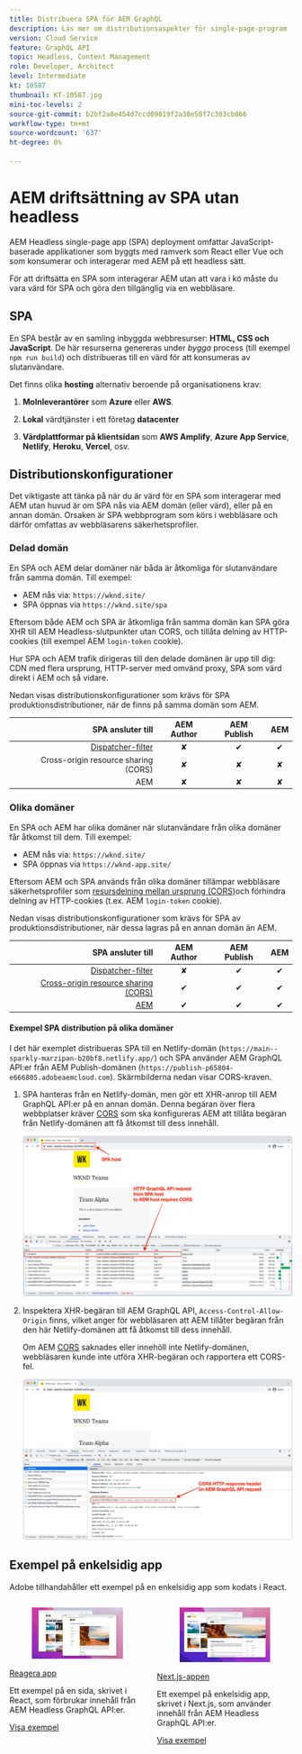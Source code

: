 ```yaml
---
title: Distribuera SPA för AEM GraphQL
description: Läs mer om distributionsaspekter för single-page-program (SPA) AEM Headless-distributioner.
version: Cloud Service
feature: GraphQL API
topic: Headless, Content Management
role: Developer, Architect
level: Intermediate
kt: 10587
thumbnail: KT-10587.jpg
mini-toc-levels: 2
source-git-commit: b2bf2a8e454d7ccd09819f2a38e58f7c303cb066
workflow-type: tm+mt
source-wordcount: '637'
ht-degree: 0%

---
```



# AEM driftsättning av SPA utan headless

AEM Headless single-page app (SPA) deployment omfattar JavaScript-baserade applikationer som byggts med ramverk som React eller Vue och som konsumerar och interagerar med AEM på ett headless sätt.

För att driftsätta en SPA som interagerar AEM utan att vara i kö måste du vara värd för SPA och göra den tillgänglig via en webbläsare.

## SPA

En SPA består av en samling inbyggda webbresurser: **HTML, CSS och JavaScript**. De här resurserna genereras under _bygga_ process (till exempel `npm run build`) och distribueras till en värd för att konsumeras av slutanvändare.

Det finns olika **hosting** alternativ beroende på organisationens krav:

1. **Molnleverantörer** som **Azure** eller **AWS**.

2. **Lokal** värdtjänster i ett företag **datacenter**

3. **Värdplattformar på klientsidan** som **AWS Amplify**, **Azure App Service**, **Netlify**, **Heroku**, **Vercel**, osv.

## Distributionskonfigurationer

Det viktigaste att tänka på när du är värd för en SPA som interagerar med AEM utan huvud är om SPA nås via AEM domän (eller värd), eller på en annan domän.  Orsaken är SPA webbprogram som körs i webbläsare och därför omfattas av webbläsarens säkerhetsprofiler.

### Delad domän

En SPA och AEM delar domäner när båda är åtkomliga för slutanvändare från samma domän. Till exempel:

+ AEM nås via: `https://wknd.site/`
+ SPA öppnas via `https://wknd.site/spa`

Eftersom både AEM och SPA är åtkomliga från samma domän kan SPA göra XHR till AEM Headless-slutpunkter utan CORS, och tillåta delning av HTTP-cookies (till exempel AEM `login-token` cookie).

Hur SPA och AEM trafik dirigeras till den delade domänen är upp till dig: CDN med flera ursprung, HTTP-server med omvänd proxy, SPA som värd direkt i AEM och så vidare.

Nedan visas distributionskonfigurationer som krävs för SPA produktionsdistributioner, när de finns på samma domän som AEM.

| SPA ansluter till | AEM Author | AEM Publish | AEM |
|---------------------------------------------------:|:----------:|:-----------:|:-----------:|
| [Dispatcher-filter](./configurations/dispatcher-filters.md) | ✘ | ✔ | ✔ |
| Cross-origin resource sharing (CORS) | ✘ | ✘ | ✘ |
| AEM | ✘ | ✘ | ✘ |

### Olika domäner

En SPA och AEM har olika domäner när slutanvändare från olika domäner får åtkomst till dem. Till exempel:

+ AEM nås via: `https://wknd.site/`
+ SPA öppnas via `https://wknd-app.site/`

Eftersom AEM och SPA används från olika domäner tillämpar webbläsare säkerhetsprofiler som [resursdelning mellan ursprung (CORS)](./configurations/cors.md)och förhindra delning av HTTP-cookies (t.ex. AEM `login-token` cookie).

Nedan visas distributionskonfigurationer som krävs för SPA av produktionsdistributioner, när dessa lagras på en annan domän än AEM.

| SPA ansluter till | AEM Author | AEM Publish | AEM |
|---------------------------------------------------:|:----------:|:-----------:|:-----------:|
| [Dispatcher-filter](./configurations/dispatcher-filters.md) | ✘ | ✔ | ✔ |
| [Cross-origin resource sharing (CORS)](./configurations/cors.md) | ✔ | ✔ | ✔ |
| [AEM](./configurations/aem-hosts.md) | ✔ | ✔ | ✔ |

#### Exempel SPA distribution på olika domäner

I det här exemplet distribueras SPA till en Netlify-domän (`https://main--sparkly-marzipan-b20bf8.netlify.app/`) och SPA använder AEM GraphQL API:er från AEM Publish-domänen (`https://publish-p65804-e666805.adobeaemcloud.com`). Skärmbilderna nedan visar CORS-kraven.

1. SPA hanteras från en Netlify-domän, men gör ett XHR-anrop till AEM GraphQL API:er på en annan domän. Denna begäran över flera webbplatser kräver [CORS](./configurations/cors.md) som ska konfigureras AEM att tillåta begäran från Netlify-domänen att få åtkomst till dess innehåll.

   ![SPA som betjänats av SPA och AEM ](assets/spa/cors-requirement.png)

2. Inspektera XHR-begäran till AEM GraphQL API, `Access-Control-Allow-Origin` finns, vilket anger för webbläsaren att AEM tillåter begäran från den här Netlify-domänen att få åtkomst till dess innehåll.

   Om AEM [CORS](./configurations/cors.md) saknades eller innehöll inte Netlify-domänen, webbläsaren kunde inte utföra XHR-begäran och rapportera ett CORS-fel.

   ![CORS-svarshuvud AEM GraphQL API](assets/spa/cors-response-headers.png)

## Exempel på enkelsidig app

Adobe tillhandahåller ett exempel på en enkelsidig app som kodats i React.

<div class="columns is-multiline">
<!-- React app -->
<div class="column is-half-tablet is-half-desktop is-one-third-widescreen" aria-label="React app" tabindex="0">
   <div class="card">
       <div class="card-image">
           <figure class="image is-16by9">
               <a href="../example-apps/react-app.md" title="Reagera app" tabindex="-1">
                   <img class="is-bordered-r-small" src="../example-apps/assets/react-app/react-app-card.png" alt="Reagera app">
               </a>
           </figure>
       </div>
       <div class="card-content is-padded-small">
           <div class="content">
               <p class="headline is-size-6 has-text-weight-bold"><a href="../example-apps/react-app.md" title="Reagera app">Reagera app</a></p>
               <p class="is-size-6">Ett exempel på en sida, skrivet i React, som förbrukar innehåll från AEM Headless GraphQL API:er.</p>
               <a href="../example-apps/react-app.md" class="spectrum-Button spectrum-Button--outline spectrum-Button--primary spectrum-Button--sizeM">
                   <span class="spectrum-Button-label has-no-wrap has-text-weight-bold">Visa exempel</span>
               </a>
           </div>
       </div>
   </div>
</div>
<!-- Next.js app -->
<div class="column is-half-tablet is-half-desktop is-one-third-widescreen" aria-label="Next.js app" tabindex="0">
   <div class="card">
       <div class="card-image">
           <figure class="image is-16by9">
               <a href="../example-apps/next-js.md" title="Next.js-appen" tabindex="-1">
                   <img class="is-bordered-r-small" src="../example-apps/assets/next-js/next-js-card.png" alt="Next.js-appen">
               </a>
           </figure>
       </div>
       <div class="card-content is-padded-small">
           <div class="content">
               <p class="headline is-size-6 has-text-weight-bold"><a href="../example-apps/next-js.md" title="Next.js-appen">Next.js-appen</a></p>
               <p class="is-size-6">Ett exempel på enkelsidig app, skrivet i Next.js, som använder innehåll från AEM Headless GraphQL API:er.</p>
               <a href="../example-apps/next-js.md" class="spectrum-Button spectrum-Button--outline spectrum-Button--primary spectrum-Button--sizeM">
                   <span class="spectrum-Button-label has-no-wrap has-text-weight-bold">Visa exempel</span>
               </a>
           </div>
       </div>
   </div>
</div>
</div>
